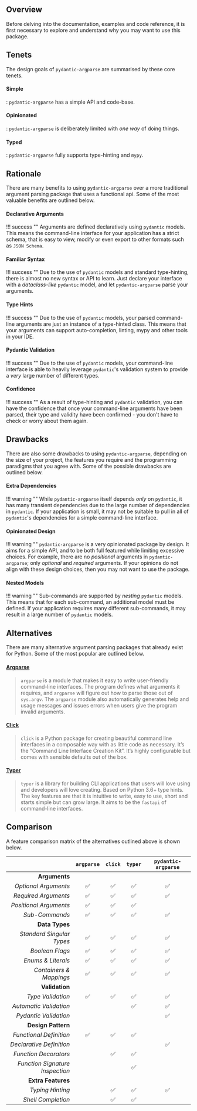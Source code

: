 ## Overview
Before delving into the documentation, examples and code reference, it is first
necessary to explore and understand why you may want to use this package.

## Tenets
The design goals of `pydantic-argparse` are summarised by these core tenets.

#### Simple
:  `pydantic-argparse` has a simple API and code-base.

#### Opinionated
:  `pydantic-argparse` is deliberately limited with *one way* of doing things.

#### Typed
:  `pydantic-argparse` fully supports type-hinting and `mypy`.

## Rationale
There are many benefits to using `pydantic-argparse` over a more traditional
argument parsing package that uses a functional api. Some of the most valuable
benefits are outlined below.

#### Declarative Arguments
!!! success ""
    Arguments are defined declaratively using `pydantic` models. This means the
    command-line interface for your application has a strict schema, that is
    easy to view, modify or even export to other formats such as `JSON Schema`.

#### Familiar Syntax
!!! success ""
    Due to the use of `pydantic` models and standard type-hinting, there is
    almost no new syntax or API to learn. Just declare your interface with a
    *dataclass-like* `pydantic` model, and let `pydantic-argparse` parse your
    arguments.

#### Type Hints
!!! success ""
    Due to the use of `pydantic` models, your parsed command-line arguments are
    just an instance of a type-hinted class. This means that your arguments can
    support auto-completion, linting, mypy and other tools in your IDE.

#### Pydantic Validation
!!! success ""
    Due to the use of `pydantic` models, your command-line interface is able to
    heavily leverage `pydantic`'s validation system to provide a *very* large
    number of different types.

#### Confidence
!!! success ""
    As a result of type-hinting and `pydantic` validation, you can have the
    confidence that once your command-line arguments have been parsed, their
    type and validity have been confirmed - you don't have to check or worry
    about them again.

## Drawbacks
There are also some drawbacks to using `pydantic-argparse`, depending on the
size of your project, the features you require and the programming paradigms
that you agree with. Some of the possible drawbacks are outlined below.

#### Extra Dependencies
!!! warning ""
    While `pydantic-argparse` itself depends *only* on `pydantic`, it has many
    transient dependencies due to the large number of dependencies in
    `pydantic`. If your application is small, it may not be suitable to pull
    in all of `pydantic`'s dependencies for a simple command-line interface.

#### Opinionated Design
!!! warning ""
    `pydantic-argparse` is a very opinionated package by design. It aims for a
    simple API, and to be both full featured while limiting excessive choices.
    For example, there are no *positional* arguments in `pydantic-argparse`;
    only *optional* and *required* arguments. If your opinions do not align
    with these design choices, then you may not want to use the package.

#### Nested Models
!!! warning ""
    Sub-commands are supported by *nesting* `pydantic` models. This means that
    for each sub-command, an additional model must be defined. If your
    application requires many different sub-commands, it may result in a large
    number of `pydantic` models.

## Alternatives
There are many alternative argument parsing packages that already exist for
Python. Some of the most popular are outlined below.

#### [Argparse](https://docs.python.org/3/library/argparse.html)
> `argparse` is a module that makes it easy to write user-friendly command-line
> interfaces. The program defines what arguments it requires, and `argparse`
> will figure out how to parse those out of `sys.argv`. The `argparse` module
> also automatically generates help and usage messages and issues errors when
> users give the program invalid arguments.

#### [Click](https://click.palletsprojects.com/)
> `click` is a Python package for creating beautiful command line interfaces in
> a composable way with as little code as necessary. It’s the “Command Line
> Interface Creation Kit”. It’s highly configurable but comes with sensible
> defaults out of the box.

#### [Typer](https://typer.tiangolo.com/)
> `typer` is a library for building CLI applications that users will love using
> and developers will love creating. Based on Python 3.6+ type hints. The key
> features are that it is intuitive to write, easy to use, short and starts
> simple but can grow large. It aims to be the `fastapi` of command-line
> interfaces.

## Comparison
A feature comparison matrix of the alternatives outlined above is shown below.

|                                 | `argparse`         | `click`            | `typer`            | `pydantic-argparse` |
| ------------------------------: | :----------------: | :----------------: | :----------------: | :-----------------: |
| **Arguments**                                                                                                        |
| *Optional Arguments*            | :white_check_mark: | :white_check_mark: | :white_check_mark: | :white_check_mark:  |
| *Required Arguments*            | :white_check_mark: | :white_check_mark: | :white_check_mark: | :white_check_mark:  |
| *Positional Arguments*          | :white_check_mark: | :white_check_mark: | :white_check_mark: |                     |
| *Sub-Commands*                  | :white_check_mark: | :white_check_mark: | :white_check_mark: | :white_check_mark:  |
| **Data Types**                                                                                                       |
| *Standard Singular Types*       | :white_check_mark: | :white_check_mark: | :white_check_mark: | :white_check_mark:  |
| *Boolean Flags*                 | :white_check_mark: | :white_check_mark: | :white_check_mark: | :white_check_mark:  |
| *Enums & Literals*              | :white_check_mark: | :white_check_mark: | :white_check_mark: | :white_check_mark:  |
| *Containers & Mappings*         | :white_check_mark: | :white_check_mark: | :white_check_mark: | :white_check_mark:  |
| **Validation**                                                                                                       |
| *Type Validation*               | :white_check_mark: | :white_check_mark: | :white_check_mark: | :white_check_mark:  |
| *Automatic Validation*          |                    |                    | :white_check_mark: | :white_check_mark:  |
| *Pydantic Validation*           |                    |                    |                    | :white_check_mark:  |
| **Design Pattern**                                                                                                   |
| *Functional Definition*         | :white_check_mark: | :white_check_mark: | :white_check_mark: |                     |
| *Declarative Definition*        |                    |                    |                    | :white_check_mark:  |
| *Function Decorators*           |                    | :white_check_mark: | :white_check_mark: |                     |
| *Function Signature Inspection* |                    |                    | :white_check_mark: |                     |
| **Extra Features**                                                                                                   |
| *Typing Hinting*                |                    | :white_check_mark: | :white_check_mark: | :white_check_mark:  |
| *Shell Completion*              |                    | :white_check_mark: | :white_check_mark: |                     |
